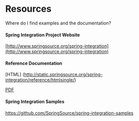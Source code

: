 Resources
=========

Where do I find examples and the documentation?

#### Spring Integration Project Website

[http://www.springsource.org/spring-integration](http://www.springsource.org/spring-integration)

#### Reference Documentation

[HTML] (http://static.springsource.org/spring-integration/reference/htmlsingle/)

[PDF](http://static.springsource.org/spring-integration/reference/pdf/spring-integration-reference.pdf)

#### Spring Integration Samples

https://github.com/SpringSource/spring-integration-samples